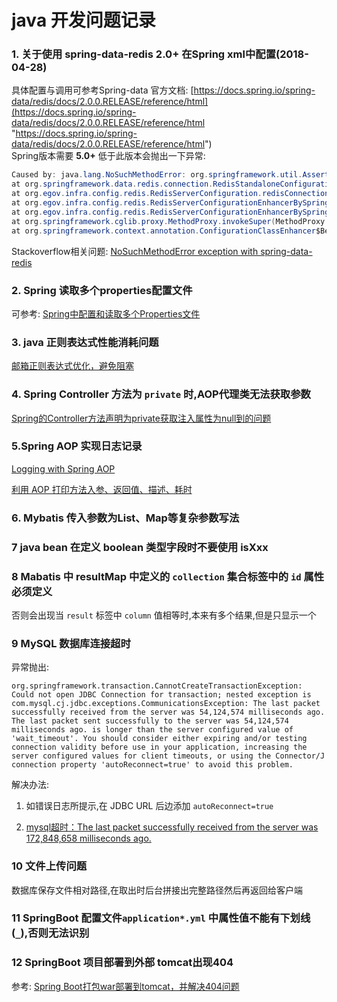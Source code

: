 # java 开发问题记录  

### 1. 关于使用 spring-data-redis 2.0+ 在Spring xml中配置(2018-04-28)  
  具体配置与调用可参考Spring-data 官方文档: [https://docs.spring.io/spring-data/redis/docs/2.0.0.RELEASE/reference/html](https://docs.spring.io/spring-data/redis/docs/2.0.0.RELEASE/reference/html "https://docs.spring.io/spring-data/redis/docs/2.0.0.RELEASE/reference/html")  
  Spring版本需要 **5.0+**
  低于此版本会抛出一下异常:  

```java
Caused by: java.lang.NoSuchMethodError: org.springframework.util.Assert.isTrue(ZLjava/util/function/Supplier;)V
at org.springframework.data.redis.connection.RedisStandaloneConfiguration.<init>(RedisStandaloneConfiguration.java:61)
at org.egov.infra.config.redis.RedisServerConfiguration.redisConnectionFactory(RedisServerConfiguration.java:86)
at org.egov.infra.config.redis.RedisServerConfigurationEnhancerBySpringCGLIBf89e20ba.CGLIBredisConnectionFactory1(<generated>)
at org.egov.infra.config.redis.RedisServerConfigurationEnhancerBySpringCGLIBf89e20baFastClassBySpringCGLIB1ac62136.invoke(<generated>)
at org.springframework.cglib.proxy.MethodProxy.invokeSuper(MethodProxy.java:228)
at org.springframework.context.annotation.ConfigurationClassEnhancer$BeanMethodInterceptor.intercept(ConfigurationClassEnhancer.java:358)  
```

Stackoverflow相关问题: [NoSuchMethodError exception with spring-data-redis](https://stackoverflow.com/questions/46926643/nosuchmethoderror-exception-with-spring-data-redis "https://stackoverflow.com/questions/46926643/nosuchmethoderror-exception-with-spring-data-redis")  
    

### 2. Spring 读取多个properties配置文件  
  可参考: [Spring中配置和读取多个Properties文件](https://blog.csdn.net/anhuidelinger/article/details/70315863 "https://blog.csdn.net/anhuidelinger/article/details/70315863")  

### 3. java 正则表达式性能消耗问题  

[邮箱正则表达式优化，避免阻塞](https://blog.csdn.net/u012816142/article/details/48142137 "https://blog.csdn.net/u012816142/article/details/48142137")  

### 4. Spring Controller 方法为 `private` 时,AOP代理类无法获取参数  

[Spring的Controller方法声明为private获取注入属性为null到的问题 ](https://blog.csdn.net/weixin_41633157/article/details/80083636 "https://blog.csdn.net/weixin_41633157/article/details/80083636")  

### 5.Spring AOP 实现日志记录  

[Logging with Spring AOP](https://five.agency/logging-with-spring-aop/ "https://five.agency/logging-with-spring-aop/")  

[利用 AOP 打印方法入参、返回值、描述、耗时](https://segmentfault.com/a/1190000012030364)  

### 6. Mybatis 传入参数为List、Map等复杂参数写法  

### 7 java bean 在定义 boolean 类型字段时不要使用 isXxx  

### 8 Mabatis 中 resultMap 中定义的 `collection` 集合标签中的 `id` 属性必须定义  

否则会出现当 `result` 标签中 `column` 值相等时,本来有多个结果,但是只显示一个  

### 9 MySQL 数据库连接超时  

异常抛出:    

```
org.springframework.transaction.CannotCreateTransactionException: Could not open JDBC Connection for transaction; nested exception is com.mysql.cj.jdbc.exceptions.CommunicationsException: The last packet successfully received from the server was 54,124,574 milliseconds ago.  The last packet sent successfully to the server was 54,124,574 milliseconds ago. is longer than the server configured value of 'wait_timeout'. You should consider either expiring and/or testing connection validity before use in your application, increasing the server configured values for client timeouts, or using the Connector/J connection property 'autoReconnect=true' to avoid this problem.

```

解决办法:   

1) 如错误日志所提示,在 JDBC URL 后边添加 `autoReconnect=true`  

2) [ mysql超时：The last packet successfully received from the server was 172,848,658 milliseconds ago. ](https://blog.csdn.net/su20145104009/article/details/78579634)  

### 10 文件上传问题  

数据库保存文件相对路径,在取出时后台拼接出完整路径然后再返回给客户端  

### 11 SpringBoot 配置文件`application*.yml` 中属性值不能有下划线(`_`),否则无法识别  

### 12 SpringBoot 项目部署到外部 tomcat出现404  

参考: [Spring Boot打包war部署到tomcat，并解决404问题](https://my.oschina.net/yejunxi/blog/886023 "https://my.oschina.net/yejunxi/blog/886023")  











